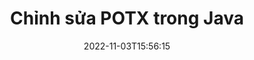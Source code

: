 ---
############################# Static ############################
layout: "auto-gen-editor"
date: 2022-11-03T15:56:15
draft: false
otherformats: doc docx docm dotx xls xlsx xlsm ppt pptx pptm mobi epub html mhtml txt xml csv rtf odt msg

############################# Head ############################
head_title: "POTX Editor - Chỉnh sửa POTX trong Java"
head_description: "Làm cách nào để chỉnh sửa POTX trong Java bằng một vài dòng mã? Sử dụng API xử lý tài liệu GroupDocs để chỉnh sửa, cập nhật và lưu hơn 30 định dạng tệp."

############################# Header ############################
title: "Chỉnh sửa POTX trong Java"
description: "Chỉnh sửa POTX hiệu quả và mạnh mẽ bằng cách sử dụng GroupDocs.Editor phía máy chủ cho các API Java mà không cần sử dụng bất kỳ phần mềm nào như Microsoft hoặc Open Office."
bg_image: "https://cms.admin.containerize.com/templates/aspose/App_Themes/V3/images/bg/header1.png"
bg_overlay: false
button:
    enable: true
    icon: "fas fa-arrow-down"
    label: "Tải xuống bản dùng thử miễn phí"
    link: "https://downloads.groupdocs.com/editor/java"

############################# SubMenu ############################
submenu:
    enable: true

    left:
        img_alt: "GroupDocs.Editor for Java"
        image: "https://cms.admin.containerize.com/templates/groupdocs/images/product-logos/90x90-noborder/groupdocs-editor-java.png"
        product: "GroupDocs.Editor"
        platform: "Java"

    middle:
        button:

            # button loop
            - link: "https://apireference.groupdocs.com/editor/java"
              text: "Tham chiếu API"

            # button loop
            - link: "https://github.com/groupdocs-editor"
              text: "Ví dụ về mã"

            # button loop
            - link: "https://products.groupdocs.app/editor/family"
              text: "Bản trình diễn trực tiếp"

            # button loop
            - link: "https://purchase.groupdocs.com/pricing/editor/java"
              text: "Định giá"

    right:
        link_download: "https://downloads.groupdocs.com/editor"
        link_learn: "https://docs.groupdocs.com/editor/java"
        link_buy: "https://purchase.groupdocs.com"

############################# About ############################
about:
    enable: true
    title: "Giới thiệu về API GroupDocs.Editor for Java"
    content: |
        API [GroupDocs.Editor for Java] (/vi / editor / java /) là một lựa chọn đúng đắn để chỉnh sửa tài liệu và bản trình bày Microsoft Word, Excel, PowerPoint, Open Office. GroupDocs.Editor là một API độc lập phù hợp với hệ thống phía máy chủ và hệ thống back-end nơi yêu cầu hiệu suất cao. Nó không phụ thuộc vào bất kỳ phần mềm nào như Microsoft hoặc Open Office.

############################# Steps ############################
steps:
    enable: true
    title_left: "Các bước chỉnh sửa POTX trong Java"
    content_left: |
        [GroupDocs.Editor for Java] (/vi / editor / java /) cung cấp một cách dễ dàng và đơn giản để nhà phát triển chỉnh sửa tệp POTX bằng một vài dòng mã.
        * Tạo một phiên bản của lớp `Editor` với đường dẫn tệp bắt buộc hoặc luồng byte và lớp` PresentationLoadOptions` tùy chọn và tải tệp POTX
        * Tạo và đặt phiên bản lớp `PresentationEditOptions` cho định dạng tệp POTX
        * Gọi phương thức `Editor.Edit ()` và lấy tài liệu POTX ở định dạng HTML có thể chỉnh sửa dễ dàng bằng bất kỳ trình soạn thảo WYSIWYG nào.
        * Gọi phương thức `Editor.Save ()` và lưu tệp POTX đã chỉnh sửa bằng cách sử dụng lớp `PresentationSaveOptions`

        
    title_right: "yêu cầu hệ thống"
    content_right: |
        Chỉnh sửa tài liệu cơ bản với API GroupDocs.Editor for Java có thể được thực hiện bằng cách triển khai một vài bước đơn giản. API của chúng tôi được hỗ trợ trên tất cả các nền tảng và hệ điều hành chính. Trước khi thực hiện mã bên dưới, hãy đảm bảo rằng bạn đã cài đặt các điều kiện tiên quyết sau trên hệ thống của mình.

        * Hệ điều hành: Microsoft Windows, Linux, MacOS
        * Môi trường phát triển: NetBeans, IntelliJ IDEA, Eclipse
        * Các khuôn khổ: Java 7 (1.7) and above
        * Tải xuống phiên bản mới nhất của GroupDocs.Editor for Java từ [Maven] (https://repository.groupdocs.com/editor/)
        
    code: |        
        ```java
        // Load the POTX file into Editor with the optional PresentationLoadOptions
        Editor editor = new Editor("source.potx", new PresentationLoadOptions());

        // Create and adjust the edit options
        PresentationEditOptions editOptions = new PresentationEditOptions();
        editOptions.setSlideNumber(1);//select a slide to edit

        // Open input POTX document for edit — obtain an intermediate document, that can be edited
        EditableDocument beforeEdit = editor.edit(editOptions);

        // Grab POTX document content and associated resources from editable document
        string content = beforeEdit.getEmbeddedHtml();

        // Send the content to WYSIWYG-editor, edit it there, and send edited content back to the server-side
        // This step simulates a such operation
        string updatedContent = content.replace("Title", "Edited Title");

        // Grab edited content and resources from WYSIWYG-editor and create a new EditableDocument instance from it
        EditableDocument afterEdit = EditableDocument.fromMarkup(updatedContent, null);

        // Create a save options and select a desired output format
        PresentationSaveOptions saveOptions = new PresentationSaveOptions(PresentationFormats.Potx);

        // Save edited POTX document to the file
        editor.save(afterEdit, "edited.potx", saveOptions);
        ```
        
############################# Demos ############################
demos:
    enable: true
    title: "Bản trình diễn trực tiếp của POTX Editor"
    content: |
        Chỉnh sửa POTX ngay bây giờ bằng cách truy cập trang web [GroupDocs.Editor Live Demos] (https://products.groupdocs.app/editor/family) trang web.
        Bản demo trực tiếp có những lợi ích sau
        
############################# More Formats ############################
more_formats:
    enable: true
    title: "Các trình chỉnh sửa được hỗ trợ khác"
    content: |
        Bạn cũng có thể chỉnh sửa các định dạng tệp khác. Vui lòng xem danh sách đầy đủ bên dưới.


############################# Back to top ###############################
back_to_top:
    enable: true
---